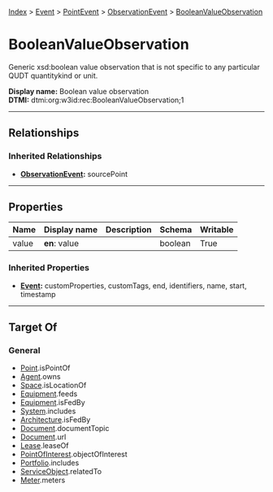 [Index](../../../index.md) > [Event](../../Event.md) > [PointEvent](../PointEvent.md) > [ObservationEvent](ObservationEvent.md) > [BooleanValueObservation](#)
# BooleanValueObservation

Generic xsd:boolean value observation that is not specific to any particular QUDT quantitykind or unit.


**Display name:** Boolean value observation<br />
**DTMI:** dtmi:org:w3id:rec:BooleanValueObservation;1

---

## Relationships

### Inherited Relationships
* **[ObservationEvent](ObservationEvent.md):** sourcePoint

---

## Properties

|Name|Display name|Description|Schema|Writable|
|-|-|-|-|-|
|value|**en**: value||boolean|True|
### Inherited Properties
* **[Event](../../Event.md):** customProperties, customTags, end, identifiers, name, start, timestamp

---

## Target Of
### General
* [Point](../../../Point/Point.md).isPointOf
* [Agent](../../../Agent/Agent.md).owns
* [Space](../../../Space/Space.md).isLocationOf
* [Equipment](../../../Asset/Equipment/Equipment.md).feeds
* [Equipment](../../../Asset/Equipment/Equipment.md).isFedBy
* [System](../../../Collection/System/System.md).includes
* [Architecture](../../../Space/Architecture/Architecture.md).isFedBy
* [Document](../../../Information/Document/Document.md).documentTopic
* [Document](../../../Information/Document/Document.md).url
* [Lease](../../Lease.md).leaseOf
* [PointOfInterest](../../../Information/PointOfInterest.md).objectOfInterest
* [Portfolio](../../../Collection/Portfolio.md).includes
* [ServiceObject](../../../Information/ServiceObject/ServiceObject.md).relatedTo
* [Meter](../../../Asset/Equipment/Meter/Meter.md).meters
